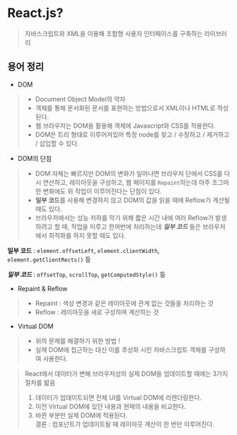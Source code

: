 # React.js?

> 자바스크립트와 XML을 이용해 조합형 사용자 인터페이스를 구축하는 라이브러리  

## 용어 정리

- DOM  
> - Document Object Model의 약자  
> - 객체를 통해 문서화된 문서를 표현하는 방법으로서 XML이나 HTML로 작성된다.
> - 웹 브라우저는 DOM을 활용해 객체에 Javascript와 CSS를 적용한다.  
> - DOM은 트리 형태로 이루어져있어 특정 node를 찾고 / 수정하고 / 제거하고 / 삽입할 수 있다.  

- DOM의 단점  
> - DOM 자체는 빠르지만 DOM의 변화가 일어나면 브라우저 단에서 CSS를 다시 연산하고, 레이아웃을 구성하고, 웹 페이지를 ```Repaint```하는데 아주 조그마한 변화에도 위 작업이 이루어진다는 단점이 있다.  
> - **일부 코드**를 사용해 변경하지 않고 DOM의 값을 읽을 때에 Reflow가 계산될 때도 있다.  
> - 브라우저에서는 성능 저하를 막기 위해 짧은 시간 내에 여러 Reflow가 발생하려고 할 때, 작업을 미루고 한꺼번에 처리하는데 **_일부 코드_** 들은 브라우저에서 최적화를 하지 못할 때도 있다.
  
**일부 코드** : ```element.offsetLeft```, ```element.clientWidth```, ```element.getClientRects()``` 등  
  
**_일부 코드_** : ```offsetTop```, ```scrollTop```, ```getComputedStyle()``` 등  

- Repaint & Reflow
> - Repaint : 색상 변경과 같은 레이아웃에 관계 없는 것들을 처리하는 것  
> - Reflow : 레이아웃을 새로 구성하며 계산하는 것  
  
- Virtual DOM
> - 위의 문제를 해결하기 위한 방법 !  
> - 실제 DOM에 접근하는 대신 이를 추상화 시킨 자바스크립트 객체를 구성하여 사용한다.  
  
> React에서 데이터가 변해 브라우저상의 실제 DOM을 업데이트할 때에는 3가지 절차를 밟음
> 1. 데이터가 업데이트되면 전체 UI를 Virtual DOM에 리렌더링한다.  
> 2. 이전 Virtual DOM에 있던 내용과 현재의 내용을 비교한다.  
> 3. 바뀐 부분만 실제 DOM에 적용된다.  
> 결론 : 컴포넌트가 업데이트될 때 레이아웃 계산이 한 번만 이루어진다.  
